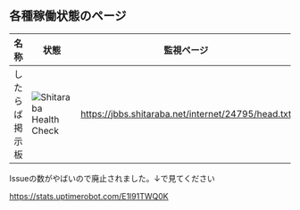 ## 各種稼働状態のページ

|名称|状態|監視ページ|
|---|---|---|
|したらば掲示板|![Shitaraba Health Check](https://github.com/japankun/status/workflows/Shitaraba%20Health%20Check/badge.svg?branch=master&event=schedule)|https://jbbs.shitaraba.net/internet/24795/head.txt|

Issueの数がやばいので廃止されました。↓で見てください

https://stats.uptimerobot.com/E1l91TWQ0K
